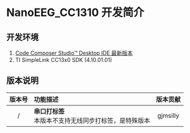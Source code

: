 # NanoEEG_CC1310 开发简介
## 开发环境
1. [Code Composer Studio™ Desktop IDE 最新版本](https://www.ti.com.cn/zh-cn/design-resources/embedded-development/ccs-development-tools.html#ide-desktop)
2. TI SimpleLink CC13x0 SDK (4.10.01.01)

## 版本说明
|	版本号	|	功能描述	| 版本贡献 |
| :-------: | :-------	| :-------: |
| / | **串口打标签** <br>本版本不支持无线同步打标签，是特殊版本</br>  | gjmsilly |
